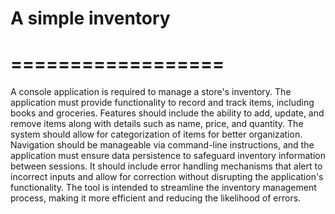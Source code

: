 # A simple inventory
# ==================
A console application is required to manage a store's inventory. The application must provide functionality to record and track items, including books and groceries. 
Features should include the ability to add, update, and remove items along with details such as name, price, and quantity. 
The system should allow for categorization of items for better organization. 
Navigation should be manageable via command-line instructions, and the application must ensure data persistence to safeguard inventory information between sessions. 
It should include error handling mechanisms that alert to incorrect inputs and allow for correction without disrupting the application's functionality. 
The tool is intended to streamline the inventory management process, making it more efficient and reducing the likelihood of errors.